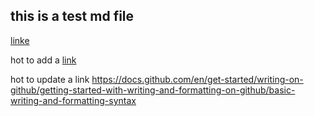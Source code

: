 
## this is a test md file
[linke](https://docs.github.com/en/get-started/writing-on-github/getting-started-with-writing-and-formatting-on-github/basic-writing-and-formatting-syntax)

hot to add a [link](https://docs.github.com/en/get-started/writing-on-github/getting-started-with-writing-and-formatting-on-github/basic-writing-and-formatting-syntax)


hot to update a link
https://docs.github.com/en/get-started/writing-on-github/getting-started-with-writing-and-formatting-on-github/basic-writing-and-formatting-syntax
